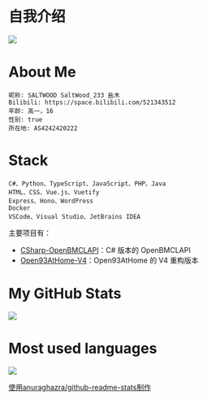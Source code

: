 # 自我介绍

![](https://api.xecades.xyz/api?email=saltwood2333%40gmail.com&github=SALTWOOD&bilibili=SALTWOOD&img=1)

# About Me

```
昵称: SALTWOOD SaltWood_233 盐木
Bilibili: https://space.bilibili.com/521343512
年龄: 高一，16   
性别: true
所在地: AS4242420222
```

# Stack

```
C#、Python、TypeScript、JavaScript、PHP、Java
HTML、CSS、Vue.js、Vuetify
Express、Hono、WordPress
Docker
VSCode、Visual Studio、JetBrains IDEA
```

主要项目有：
- [CSharp-OpenBMCLAPI](https://github.com/SaltWood-Studio/CSharp-OpenBMCLAPI)：C# 版本的 OpenBMCLAPI
- [Open93AtHome-V4](https://github.com/SaltWood-Studio/Open93AtHome-V4)：Open93AtHome 的 V4 重构版本

# My GitHub Stats

<a href="https://github.com/anuraghazra/github-readme-stats">
  <img align="center" src="https://github-readme-stats.vercel.app/api?username=SALTWOOD&show_icons=true&theme=radical&include_all_commits=true" />
</a>

# Most used languages

<a href="https://github.com/anuraghazra/github-readme-stats">
  <img align="center" src="https://github-readme-stats.vercel.app/api/top-langs/?username=SALTWOOD&theme=radical&layout=compact" />
</a>

[使用anuraghazra/github-readme-stats制作](https://github.com/anuraghazra/github-readme-stats)
